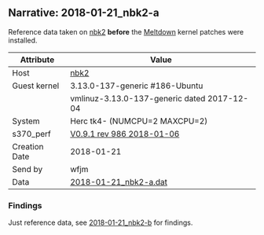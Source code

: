 ## Narrative: 2018-01-21_nbk2-a

Reference data taken on [nbk2](hostinfo_nbk2.md) **before** the
[Meltdown](https://en.wikipedia.org/wiki/Meltdown_(security_vulnerability))
kernel patches were installed.

| Attribute | Value |
| --------- | ----- |
| Host   | [nbk2](hostinfo_nbk2.md) |
| Guest kernel | 3.13.0-137-generic #186-Ubuntu |
|             |vmlinuz-3.13.0-137-generic  dated 2017-12-04 |
| System | Herc tk4- (NUMCPU=2 MAXCPU=2) |
| s370_perf | [V0.9.1  rev  986  2018-01-06](https://github.com/wfjm/s370-perf/blob/8a90021/codes/s370_perf.asm) |
| Creation Date | 2018-01-21 |
| Send by | wfjm |
| Data | [2018-01-21_nbk2-a.dat](../data/2018-01-21_nbk2-a.dat) |

### Findings

Just reference data, see [2018-01-21_nbk2-b](2018-01-21_nbk2-b.md) for findings.
